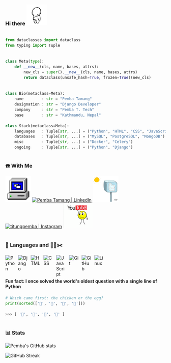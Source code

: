 ### Hi there <a href="https://www.pembatamang.com.np"><img src="gifs/nothing.gif" width="13%"></a>

```python

from dataclasses import dataclass
from typing import Tuple


class Meta(type):
    def __new__(cls, name, bases, attrs):
        new_cls = super().__new__(cls, name, bases, attrs)
        return dataclass(unsafe_hash=True, frozen=True)(new_cls)


class Bio(metaclass=Meta):
    name        : str = "Pemba Tamang"
    designation : str = "Django Developer"
    company     : str = "Pemba T. Tech"
    base        : str = "Kathmandu, Nepal"

class Stack(metaclass=Meta):
    languages   : Tuple[str, ...] = ("Python", "HTML", "CSS", "JavaScript")
    databases   : Tuple[str, ...] = ("MySQL", "PostgreSQL", "MongoDB")
    misc        : Tuple[str, ...] = ("Docker", "Celery")
    ongoing     : Tuple[str, ...] = ("Python", "Django")

```

#

### ☎️ With Me

[<img alt="pemba.portfolio" width="80px" src="gifs/internet.gif" />](https://www.pembatamang.com.np)
[<img alt="Pemba Tamang | LinkedIn" width="107px" src="https://i.pinimg.com/originals/de/b4/6f/deb46f02a59e3b3a2aa58fac16290d63.gif" />](https://www.linkedin.com/in/pemba-tamang)
[<img alt="Pemba T. Tech | Twitter" width="80px" src="gifs/twitter1.gif" />](https://www.twitter.com/pembattech)
[<img alt="titungpemba | Instagram" width="107px" src="https://thumbs.gfycat.com/OrnateOrneryFoal-max-1mb.gif" />](https://www.instagram.com/titungpemba)
[<img alt="Pemba T. Tech | YouTube" width="92px" src="gifs/youtube.gif" />](https://www.youtube.com/c/pembattech)

#

### 🧰 Languages and 🔧🔨✂️

<img align="left" alt="Python" width="30px" style="padding-right:10px;" src="https://cdn.jsdelivr.net/gh/devicons/devicon/icons/python/python-plain.svg" />
<img align="left" alt="Django" width="30px" style="padding-right:10px;" src="https://cdn.jsdelivr.net/npm/simple-icons@3.13.0/icons/django.svg" />
<img align="left" alt="HTML" width="30px" style="padding-right:10px;" src="https://cdn.jsdelivr.net/gh/devicons/devicon/icons/html5/html5-plain.svg" />
<img align="left" alt="CSS" width="30px" style="padding-right:10px;" src="https://cdn.jsdelivr.net/gh/devicons/devicon/icons/css3/css3-plain.svg" />
<img align="left" alt="JavaScript" width="30px" style="padding-right:10px;" src="https://cdn.jsdelivr.net/gh/devicons/devicon/icons/javascript/javascript-plain.svg" />
<img align="left" alt="Git" width="30px" style="padding-right:10px;" src="https://cdn.jsdelivr.net/gh/devicons/devicon/icons/git/git-original.svg" />
<img align="left" alt="GitHub" width="30px" style="padding-right:10px;" src="https://cdn.jsdelivr.net/gh/devicons/devicon/icons/github/github-original.svg" />
<img align="left" alt="Linux" width="30px" style="padding-right:10px;" src="https://cdn.jsdelivr.net/gh/devicons/devicon/icons/linux/linux-original.svg" />

<br />
<br />

#

#### Fun fact: I once solved the world's oldest question with a single line of Python

```python
# Which came first: the chicken or the egg?
print(sorted(['🥚', '🐣', '🐥', '🐔']))

>>> [ '🐔', '🐣', '🐥', '🥚' ]
```

#

### 📊 Stats

![Pemba's GitHub stats](https://github-readme-stats.vercel.app/api?username=pembattech&show_icons=true&theme=slateorange)

![GitHub Streak](https://streak-stats.demolab.com?user=pembattech&theme=slateorange&border_radius=4.5)

#
